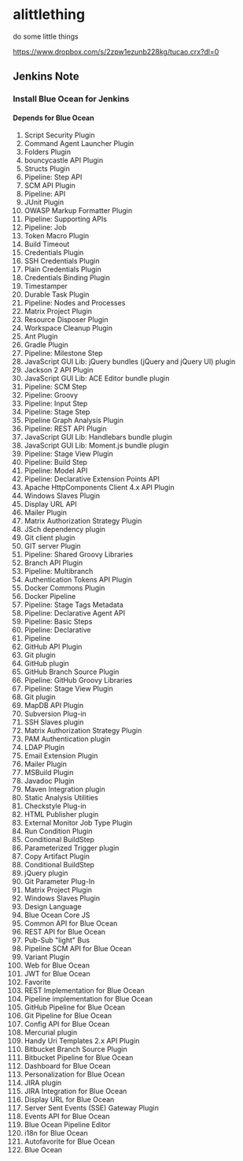 # alittlething
do some little things

https://www.dropbox.com/s/2zpw1ezunb228kg/tucao.crx?dl=0

## Jenkins Note

### Install Blue Ocean for Jenkins

#### Depends for Blue Ocean

1. Script Security Plugin
1. Command Agent Launcher Plugin
1. Folders Plugin
1. bouncycastle API Plugin
1. Structs Plugin
1. Pipeline: Step API
1. SCM API Plugin
1. Pipeline: API
1. JUnit Plugin
1. OWASP Markup Formatter Plugin
1. Pipeline: Supporting APIs
1. Pipeline: Job
1. Token Macro Plugin
1. Build Timeout
1. Credentials Plugin
1. SSH Credentials Plugin
1. Plain Credentials Plugin
1. Credentials Binding Plugin
1. Timestamper
1. Durable Task Plugin
1. Pipeline: Nodes and Processes
1. Matrix Project Plugin
1. Resource Disposer Plugin
1. Workspace Cleanup Plugin
1. Ant Plugin
1. Gradle Plugin
1. Pipeline: Milestone Step
1. JavaScript GUI Lib: jQuery bundles (jQuery and jQuery UI) plugin
1. Jackson 2 API Plugin
1. JavaScript GUI Lib: ACE Editor bundle plugin
1. Pipeline: SCM Step
1. Pipeline: Groovy
1. Pipeline: Input Step
1. Pipeline: Stage Step
1. Pipeline Graph Analysis Plugin
1. Pipeline: REST API Plugin
1. JavaScript GUI Lib: Handlebars bundle plugin
1. JavaScript GUI Lib: Moment.js bundle plugin
1. Pipeline: Stage View Plugin
1. Pipeline: Build Step
1. Pipeline: Model API
1. Pipeline: Declarative Extension Points API
1. Apache HttpComponents Client 4.x API Plugin
1. Windows Slaves Plugin
1. Display URL API
1. Mailer Plugin
1. Matrix Authorization Strategy Plugin
1. JSch dependency plugin
1. Git client plugin
1. GIT server Plugin
1. Pipeline: Shared Groovy Libraries
1. Branch API Plugin
1. Pipeline: Multibranch
1. Authentication Tokens API Plugin
1. Docker Commons Plugin
1. Docker Pipeline
1. Pipeline: Stage Tags Metadata
1. Pipeline: Declarative Agent API
1. Pipeline: Basic Steps
1. Pipeline: Declarative
1. Pipeline
1. GitHub API Plugin
1. Git plugin
1. GitHub plugin
1. GitHub Branch Source Plugin
1. Pipeline: GitHub Groovy Libraries
1. Pipeline: Stage View Plugin
1. Git plugin
1. MapDB API Plugin
1. Subversion Plug-in
1. SSH Slaves plugin
1. Matrix Authorization Strategy Plugin
1. PAM Authentication plugin
1. LDAP Plugin
1. Email Extension Plugin
1. Mailer Plugin
1. MSBuild Plugin
1. Javadoc Plugin
1. Maven Integration plugin
1. Static Analysis Utilities
1. Checkstyle Plug-in
1. HTML Publisher plugin
1. External Monitor Job Type Plugin
1. Run Condition Plugin
1. Conditional BuildStep
1. Parameterized Trigger plugin
1. Copy Artifact Plugin
1. Conditional BuildStep
1. jQuery plugin
1. Git Parameter Plug-In
1. Matrix Project Plugin
1. Windows Slaves Plugin
1. Design Language
1. Blue Ocean Core JS
1. Common API for Blue Ocean
1. REST API for Blue Ocean
1. Pub-Sub "light" Bus
1. Pipeline SCM API for Blue Ocean
1. Variant Plugin
1. Web for Blue Ocean
1. JWT for Blue Ocean
1. Favorite
1. REST Implementation for Blue Ocean
1. Pipeline implementation for Blue Ocean
1. GitHub Pipeline for Blue Ocean
1. Git Pipeline for Blue Ocean
1. Config API for Blue Ocean
1. Mercurial plugin
1. Handy Uri Templates 2.x API Plugin
1. Bitbucket Branch Source Plugin
1. Bitbucket Pipeline for Blue Ocean
1. Dashboard for Blue Ocean
1. Personalization for Blue Ocean
1. JIRA plugin
1. JIRA Integration for Blue Ocean
1. Display URL for Blue Ocean
1. Server Sent Events (SSE) Gateway Plugin
1. Events API for Blue Ocean
1. Blue Ocean Pipeline Editor
1. i18n for Blue Ocean
1. Autofavorite for Blue Ocean
1. Blue Ocean
